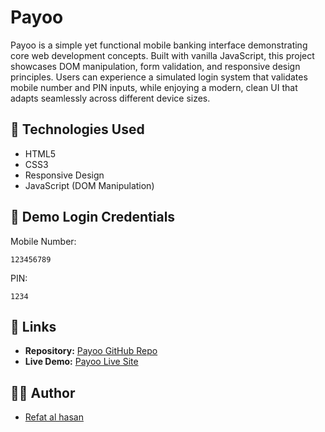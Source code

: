 # Payoo

Payoo is a simple yet functional mobile banking interface demonstrating core web development concepts. Built with vanilla JavaScript, this project showcases DOM manipulation, form validation, and responsive design principles. Users can experience a simulated login system that validates mobile number and PIN inputs, while enjoying a modern, clean UI that adapts seamlessly across different device sizes.

## 🚀 Technologies Used
- HTML5
- CSS3
- Responsive Design
- JavaScript (DOM Manipulation)


## 🔑 Demo Login Credentials

Mobile Number: 
```
123456789
```


PIN: 
```
1234
```

## 🔗 Links
- **Repository:** [Payoo GitHub Repo](https://github.com/refatalhasan/payoo)
- **Live Demo:** [Payoo Live Site](https://refatalhasan.github.io/payoo/)

## 👨‍💻 Author
- [Refat al hasan](https://github.com/refatalhasan)